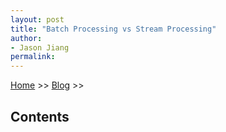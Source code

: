 ```yaml
---
layout: post
title: "Batch Processing vs Stream Processing"
author:
- Jason Jiang
permalink: 
---
```


[Home](../../../../) >> [Blog]((../../../)) >>

<h2 id="Contents">Contents</h2>